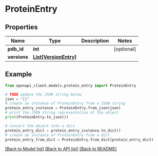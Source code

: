 # ProteinEntry


## Properties

Name | Type | Description | Notes
------------ | ------------- | ------------- | -------------
**pdb_id** | **int** |  | [optional] 
**versions** | [**List[VersionEntry]**](VersionEntry.md) |  | 

## Example

```python
from openapi_client.models.protein_entry import ProteinEntry

# TODO update the JSON string below
json = "{}"
# create an instance of ProteinEntry from a JSON string
protein_entry_instance = ProteinEntry.from_json(json)
# print the JSON string representation of the object
print(ProteinEntry.to_json())

# convert the object into a dict
protein_entry_dict = protein_entry_instance.to_dict()
# create an instance of ProteinEntry from a dict
protein_entry_from_dict = ProteinEntry.from_dict(protein_entry_dict)
```
[[Back to Model list]](../README.md#documentation-for-models) [[Back to API list]](../README.md#documentation-for-api-endpoints) [[Back to README]](../README.md)


